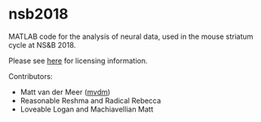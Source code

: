 nsb2018
=============

MATLAB code for the analysis of neural data, used in the mouse
striatum cycle at NS&B 2018.

Please see [here](LICENSE.md) for licensing information.

Contributors:

  * Matt van der Meer ([mvdm](http://www.vandermeerlab.org))
  * Reasonable Reshma and Radical Rebecca
  * Loveable Logan and Machiavellian Matt


